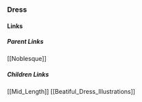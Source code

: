 ### Dress
#### Links
##### Parent Links
[[Noblesque]]
##### Children Links
[[Mid_Length]]
[[Beatiful_Dress_Illustrations]]
